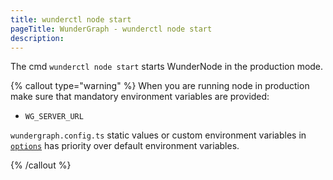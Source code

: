 ```yaml
---
title: wunderctl node start
pageTitle: WunderGraph - wunderctl node start
description:
---
```


The cmd `wunderctl node start` starts WunderNode in the production mode.

{% callout type="warning" %}
When you are running node in production make sure that mandatory environment variables are provided:

- `WG_SERVER_URL`

`wundergraph.config.ts` static values or custom environment variables in [`options`](/docs/wundergraph-server-ts-reference/configure-wundergraph-server-options) has priority over default environment variables.

{% /callout %}
